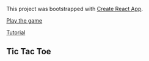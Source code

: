 This project was bootstrapped with [Create React App](https://github.com/facebook/create-react-app).

[Play the game](http://tic-tac-toe-sk.surge.sh/)

[Tutorial](https://reactjs.org/docs/create-a-new-react-app.html)

## Tic Tac Toe
